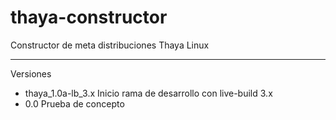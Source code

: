 thaya-constructor
=================

Constructor de meta distribuciones Thaya Linux

--------------
Versiones

* thaya_1.0a-lb_3.x Inicio rama de desarrollo con live-build 3.x
* 0.0   Prueba de concepto

